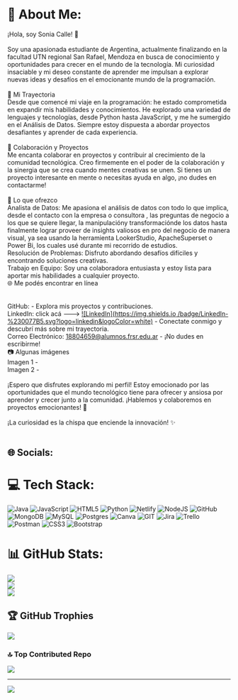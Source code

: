 # 💫 About Me:
¡Hola, soy Sonia Calle! 👋<br><br>Soy una apasionada estudiante de Argentina, actualmente finalizando en la facultad UTN regional San Rafael, Mendoza en busca de conocimiento y oportunidades para crecer en el mundo de la tecnología. Mi curiosidad insaciable y mi deseo constante de aprender me impulsan a explorar nuevas ideas y desafíos en el emocionante mundo de la programación.<br><br>🚀 Mi Trayectoria<br>Desde que comencé mi viaje en la programación: he estado comprometida en expandir mis habilidades y conocimientos. He explorado una variedad de lenguajes y tecnologías, desde Python hasta JavaScript, y me he sumergido en el Análisis de Datos. Siempre estoy dispuesta a abordar proyectos desafiantes y aprender de cada experiencia.<br><br>💼 Colaboración y Proyectos<br>Me encanta colaborar en proyectos y contribuir al crecimiento de la comunidad tecnológica. Creo firmemente en el poder de la colaboración y la sinergia que se crea cuando mentes creativas se unen. Si tienes un proyecto interesante en mente o necesitas ayuda en algo, ¡no dudes en contactarme!<br><br>🌟 Lo que ofrezco<br>Analista de Datos: Me apasiona el análisis de datos con todo lo que implica, desde el contacto con la empresa o consultora ,  las preguntas de negocio a los que se quiere llegar, la manipulacióny transformaciónde los datos hasta finalmente lograr proveer de insights valiosos en pro del negocio de manera visual, ya sea usando la herramienta LookerStudio, ApacheSuperset o Power Bi, los cuales usé durante mi recorrido de estudios.<br>Resolución de Problemas: Disfruto abordando desafíos difíciles y encontrando soluciones creativas.<br>Trabajo en Equipo: Soy una colaboradora entusiasta y estoy lista para aportar mis habilidades a cualquier proyecto.<br>🌐 Me podés encontrar en línea<br><br><br>GitHub:  - Explora mis proyectos y contribuciones.<br>LinkedIn: click acá ---> [![LinkedIn](https://img.shields.io 
/badge/LinkedIn-%230077B5.svg?logo=linkedin&logoColor=white)](https://linkedin.com/in/https://www.linkedin.com/in/sonia-calle)  - Conectate conmigo y descubrí más sobre mi trayectoria.<br>Correo Electrónico: 18804659@alumnos.frsr.edu.ar - ¡No dudes en escribirme!<br>📷 Algunas imágenes<br>Imagen 1 - <br>Imagen 2 - <br><br>¡Espero que disfrutes explorando mi perfil! Estoy emocionado por las oportunidades que el mundo tecnológico tiene para ofrecer y ansiosa por aprender y crecer junto a la comunidad. ¡Hablemos y colaboremos en proyectos emocionantes! 🚀<br><br>¡La curiosidad es la chispa que enciende la innovación! ✨<br><br>


## 🌐 Socials:

# 💻 Tech Stack:
![Java](https://img.shields.io/badge/java-%23ED8B00.svg?style=for-the-badge&logo=java&logoColor=white) ![JavaScript](https://img.shields.io/badge/javascript-%23323330.svg?style=for-the-badge&logo=javascript&logoColor=%23F7DF1E) ![HTML5](https://img.shields.io/badge/html5-%23E34F26.svg?style=for-the-badge&logo=html5&logoColor=white) ![Python](https://img.shields.io/badge/python-3670A0?style=for-the-badge&logo=python&logoColor=ffdd54) ![Netlify](https://img.shields.io/badge/netlify-%23000000.svg?style=for-the-badge&logo=netlify&logoColor=#00C7B7) ![NodeJS](https://img.shields.io/badge/node.js-6DA55F?style=for-the-badge&logo=node.js&logoColor=white) ![GitHub](https://img.shields.io/badge/GitHub-%23121011.svg?style=for-the-badge&logo=github&logoColor=white) ![MongoDB](https://img.shields.io/badge/MongoDB-%234ea94b.svg?style=for-the-badge&logo=mongodb&logoColor=white) ![MySQL](https://img.shields.io/badge/mysql-%2300f.svg?style=for-the-badge&logo=mysql&logoColor=white) ![Postgres](https://img.shields.io/badge/postgres-%23316192.svg?style=for-the-badge&logo=postgresql&logoColor=white) ![Canva](https://img.shields.io/badge/Canva-%2300C4CC.svg?style=for-the-badge&logo=Canva&logoColor=white) ![GIT](https://img.shields.io/badge/Git-fc6d26?style=for-the-badge&logo=git&logoColor=white) ![Jira](https://img.shields.io/badge/jira-%230A0FFF.svg?style=for-the-badge&logo=jira&logoColor=white) ![Trello](https://img.shields.io/badge/Trello-%23026AA7.svg?style=for-the-badge&logo=Trello&logoColor=white) ![Postman](https://img.shields.io/badge/Postman-FF6C37?style=for-the-badge&logo=postman&logoColor=white) ![CSS3](https://img.shields.io/badge/css3-%231572B6.svg?style=for-the-badge&logo=css3&logoColor=white) ![Bootstrap](https://img.shields.io/badge/bootstrap-%23563D7C.svg?style=for-the-badge&logo=bootstrap&logoColor=white)
# 📊 GitHub Stats:
![](https://github-readme-stats.vercel.app/api?username=SoCalle&theme=tokyonight&hide_border=false&include_all_commits=false&count_private=false)<br/>
![](https://github-readme-streak-stats.herokuapp.com/?user=SoCalle&theme=tokyonight&hide_border=false)<br/>
![](https://github-readme-stats.vercel.app/api/top-langs/?username=SoCalle&theme=tokyonight&hide_border=false&include_all_commits=false&count_private=false&layout=compact)

## 🏆 GitHub Trophies
![](https://github-profile-trophy.vercel.app/?username=SoCalle&theme=alduin&no-frame=false&no-bg=true&margin-w=4)

### 🔝 Top Contributed Repo
![](https://github-contributor-stats.vercel.app/api?username=SoCalle&limit=5&theme=onedark&combine_all_yearly_contributions=true)

---
[![](https://visitcount.itsvg.in/api?id=SoCalle&icon=9&color=6)](https://visitcount.itsvg.in)

<!-- Proudly created with GPRM ( https://gprm.itsvg.in ) -->
